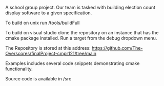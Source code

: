 A school group project. Our team is tasked with building election count display software to a given specification.

To build on unix run /tools/buildFull

To build on visual studio clone the repository on an instance that has the cmake package installed. Run a target from the debug dropdown menu.

The Repository is stored at this address:
https://github.com/The-Overscores/finalProject-cmpr121/tree/main

Examples includes several code snippets demonstrating cmake functionality.

Source code is available in /src
